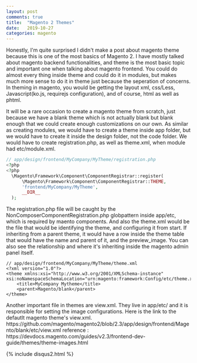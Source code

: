 ```yaml
---
layout: post
comments: true
title:  "Magento 2 Themes"
date:   2019-10-27
categories: magento
---
```


<p>
Honestly, I'm quite surprised I didn't make a post about magento theme because this is one of the most basics of Magento 2.
I have mostly talked about magento backend functionalities, and theme is the most basic topic and important one when talking about magento frontend.
You could do almost every thing inside theme and could do it in modules, but makes much more sense to do it in theme just because the seperation of concerns.
In theming in magento, you would be getting the layout xml, css/Less, Javascript(ko.js, requirejs configuration), and of course, html as well as phtml.
</p>

<p>
It will be a rare occasion to create a magento theme from scratch, just because we have a blank theme which is not actually blank but blank enough that we could create enough customizations on our own. 
As similar as creating modules, we would have to create a theme inside app folder, but we would have to create it inside the design folder, not the code folder.
We would have to create registration.php, as well as theme.xml, when module had etc/module.xml.
</p>

```php
// app/design/frontend/MyCompany/MyTheme/registration.php
<?php
<?php
  \Magento\Framework\Component\ComponentRegistrar::register(
      \Magento\Framework\Component\ComponentRegistrar::THEME,
      'frontend/MyCompany/MyTheme',
      __DIR__
  );
```

<p>
The registration.php file will be caught by the NonComposerComponentRegistration.php globpattern inside app/etc, which is required by maento components.
And also the theme.xml would be the file that would be identifying the theme, and configuring it from start. If inheriting from a parent theme, 
it would have a row inside the theme table that would have the name and parent of it, and the preview_image. 
You can also see the relationship and where it's inheriting inside the magento admin panel itself.
</p>

```
// app/design/frontend/MyCompany/MyTheme/theme.xml
<?xml version="1.0"?>
<theme xmlns:xsi="http://www.w3.org/2001/XMLSchema-instance" xsi:noNamespaceSchemaLocation="urn:magento:framework:Config/etc/theme.xsd">
    <title>MyCompany Mytheme</title>
    <parent>Magento/blank</parent>
</theme>
```
<p>
Another important file in themes are view.xml. They live in app/etc/ and it is responsible for setting the image configurations.
Here is the link to the defautlt magento theme's view.xml. https://github.com/magento/magento2/blob/2.3/app/design/frontend/Magento/blank/etc/view.xml
reference : https://devdocs.magento.com/guides/v2.3/frontend-dev-guide/themes/theme-images.html
</p>




{% include disqus2.html %}

